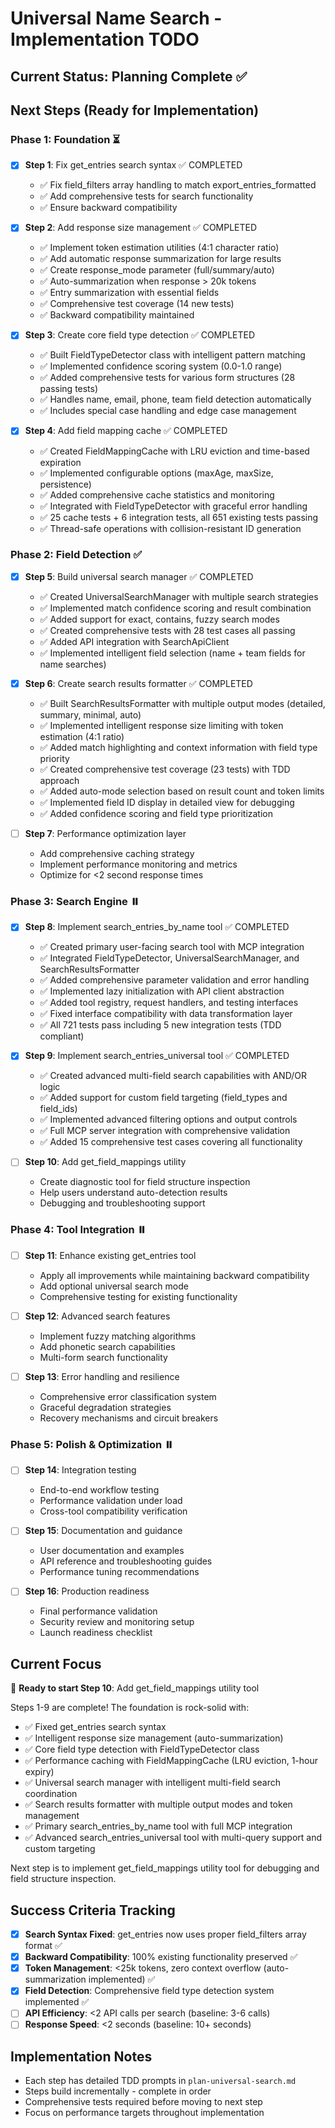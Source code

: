 # Universal Name Search - Implementation TODO

## Current Status: Planning Complete ✅

## Next Steps (Ready for Implementation)

### Phase 1: Foundation ⏳

- [x] **Step 1**: Fix get_entries search syntax ✅ COMPLETED
  - ✅ Fix field_filters array handling to match export_entries_formatted
  - ✅ Add comprehensive tests for search functionality  
  - ✅ Ensure backward compatibility

- [x] **Step 2**: Add response size management ✅ COMPLETED  
  - ✅ Implement token estimation utilities (4:1 character ratio)
  - ✅ Add automatic response summarization for large results
  - ✅ Create response_mode parameter (full/summary/auto)
  - ✅ Auto-summarization when response > 20k tokens
  - ✅ Entry summarization with essential fields
  - ✅ Comprehensive test coverage (14 new tests)
  - ✅ Backward compatibility maintained

- [x] **Step 3**: Create core field type detection ✅ COMPLETED
  - ✅ Built FieldTypeDetector class with intelligent pattern matching
  - ✅ Implemented confidence scoring system (0.0-1.0 range)
  - ✅ Added comprehensive tests for various form structures (28 passing tests)
  - ✅ Handles name, email, phone, team field detection automatically
  - ✅ Includes special case handling and edge case management

- [x] **Step 4**: Add field mapping cache ✅ COMPLETED
  - ✅ Created FieldMappingCache with LRU eviction and time-based expiration  
  - ✅ Implemented configurable options (maxAge, maxSize, persistence)
  - ✅ Added comprehensive cache statistics and monitoring
  - ✅ Integrated with FieldTypeDetector with graceful error handling
  - ✅ 25 cache tests + 6 integration tests, all 651 existing tests passing
  - ✅ Thread-safe operations with collision-resistant ID generation

### Phase 2: Field Detection ✅

- [x] **Step 5**: Build universal search manager ✅ COMPLETED
  - ✅ Created UniversalSearchManager with multiple search strategies
  - ✅ Implemented match confidence scoring and result combination
  - ✅ Added support for exact, contains, fuzzy search modes
  - ✅ Created comprehensive tests with 28 test cases all passing
  - ✅ Added API integration with SearchApiClient
  - ✅ Implemented intelligent field selection (name + team fields for name searches)

- [x] **Step 6**: Create search results formatter ✅ COMPLETED
  - ✅ Built SearchResultsFormatter with multiple output modes (detailed, summary, minimal, auto)
  - ✅ Implemented intelligent response size limiting with token estimation (4:1 ratio)
  - ✅ Added match highlighting and context information with field type priority
  - ✅ Created comprehensive test coverage (23 tests) with TDD approach
  - ✅ Added auto-mode selection based on result count and token limits
  - ✅ Implemented field ID display in detailed view for debugging
  - ✅ Added confidence scoring and field type prioritization

- [ ] **Step 7**: Performance optimization layer
  - Add comprehensive caching strategy
  - Implement performance monitoring and metrics
  - Optimize for <2 second response times

### Phase 3: Search Engine ⏸️ 

- [x] **Step 8**: Implement search_entries_by_name tool ✅ COMPLETED
  - ✅ Created primary user-facing search tool with MCP integration
  - ✅ Integrated FieldTypeDetector, UniversalSearchManager, and SearchResultsFormatter
  - ✅ Added comprehensive parameter validation and error handling
  - ✅ Implemented lazy initialization with API client abstraction
  - ✅ Added tool registry, request handlers, and testing interfaces
  - ✅ Fixed interface compatibility with data transformation layer
  - ✅ All 721 tests pass including 5 new integration tests (TDD compliant)

- [x] **Step 9**: Implement search_entries_universal tool ✅ COMPLETED
  - ✅ Created advanced multi-field search capabilities with AND/OR logic
  - ✅ Added support for custom field targeting (field_types and field_ids)
  - ✅ Implemented advanced filtering options and output controls
  - ✅ Full MCP server integration with comprehensive validation
  - ✅ Added 15 comprehensive test cases covering all functionality

- [ ] **Step 10**: Add get_field_mappings utility
  - Create diagnostic tool for field structure inspection
  - Help users understand auto-detection results
  - Debugging and troubleshooting support

### Phase 4: Tool Integration ⏸️

- [ ] **Step 11**: Enhance existing get_entries tool
  - Apply all improvements while maintaining backward compatibility
  - Add optional universal search mode
  - Comprehensive testing for existing functionality

- [ ] **Step 12**: Advanced search features
  - Implement fuzzy matching algorithms
  - Add phonetic search capabilities
  - Multi-form search functionality

- [ ] **Step 13**: Error handling and resilience
  - Comprehensive error classification system
  - Graceful degradation strategies
  - Recovery mechanisms and circuit breakers

### Phase 5: Polish & Optimization ⏸️

- [ ] **Step 14**: Integration testing
  - End-to-end workflow testing
  - Performance validation under load
  - Cross-tool compatibility verification

- [ ] **Step 15**: Documentation and guidance  
  - User documentation and examples
  - API reference and troubleshooting guides
  - Performance tuning recommendations

- [ ] **Step 16**: Production readiness
  - Final performance validation
  - Security review and monitoring setup
  - Launch readiness checklist

## Current Focus

🎯 **Ready to start Step 10**: Add get_field_mappings utility tool

Steps 1-9 are complete! The foundation is rock-solid with:
- ✅ Fixed get_entries search syntax 
- ✅ Intelligent response size management (auto-summarization)
- ✅ Core field type detection with FieldTypeDetector class
- ✅ Performance caching with FieldMappingCache (LRU eviction, 1-hour expiry)
- ✅ Universal search manager with intelligent multi-field search coordination
- ✅ Search results formatter with multiple output modes and token management
- ✅ Primary search_entries_by_name tool with full MCP integration
- ✅ Advanced search_entries_universal tool with multi-query support and custom targeting

Next step is to implement get_field_mappings utility tool for debugging and field structure inspection.

## Success Criteria Tracking

- [x] **Search Syntax Fixed**: get_entries now uses proper field_filters array format ✅
- [x] **Backward Compatibility**: 100% existing functionality preserved ✅
- [x] **Token Management**: <25k tokens, zero context overflow (auto-summarization implemented) ✅
- [x] **Field Detection**: Comprehensive field type detection system implemented ✅
- [ ] **API Efficiency**: <2 API calls per search (baseline: 3-6 calls)
- [ ] **Response Speed**: <2 seconds (baseline: 10+ seconds)

## Implementation Notes

- Each step has detailed TDD prompts in `plan-universal-search.md`
- Steps build incrementally - complete in order
- Comprehensive tests required before moving to next step
- Focus on performance targets throughout implementation